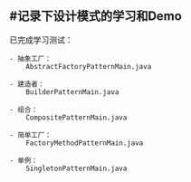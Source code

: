 #记录下设计模式的学习和Demo
----------------------------------------
已完成学习测试：

    - 抽象工厂：
        AbstractFactoryPatternMain.java
        
    - 建造者：
        BuilderPatternMain.java
        
    - 组合：
        CompositePatternMain.java
        
    - 简单工厂：
        FactoryMethodPatternMain.java
        
    - 单例：
        SingletonPatternMain.java